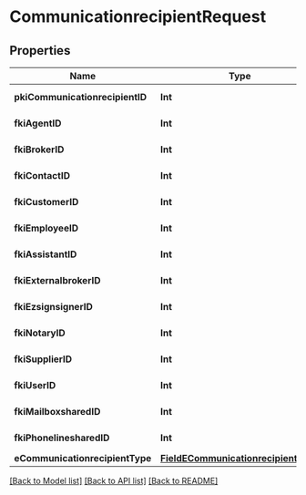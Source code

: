 # CommunicationrecipientRequest

## Properties
Name | Type | Description | Notes
------------ | ------------- | ------------- | -------------
**pkiCommunicationrecipientID** | **Int** | The unique ID of the Communicationrecipient. | [optional] 
**fkiAgentID** | **Int** | The unique ID of the Agent. | [optional] 
**fkiBrokerID** | **Int** | The unique ID of the Broker. | [optional] 
**fkiContactID** | **Int** | The unique ID of the Contact | [optional] 
**fkiCustomerID** | **Int** | The unique ID of the Customer. | [optional] 
**fkiEmployeeID** | **Int** | The unique ID of the Employee. | [optional] 
**fkiAssistantID** | **Int** | The unique ID of the Assistant. | [optional] 
**fkiExternalbrokerID** | **Int** | The unique ID of the Externalbroker. | [optional] 
**fkiEzsignsignerID** | **Int** | The unique ID of the Ezsignsigner | [optional] 
**fkiNotaryID** | **Int** | The unique ID of the Notary. | [optional] 
**fkiSupplierID** | **Int** | The unique ID of the Supplier. | [optional] 
**fkiUserID** | **Int** | The unique ID of the User | [optional] 
**fkiMailboxsharedID** | **Int** | The unique ID of the Mailboxshared | [optional] 
**fkiPhonelinesharedID** | **Int** | The unique ID of the Phonelineshared | [optional] 
**eCommunicationrecipientType** | [**FieldECommunicationrecipientType**](FieldECommunicationrecipientType.md) |  | [optional] 

[[Back to Model list]](../README.md#documentation-for-models) [[Back to API list]](../README.md#documentation-for-api-endpoints) [[Back to README]](../README.md)


